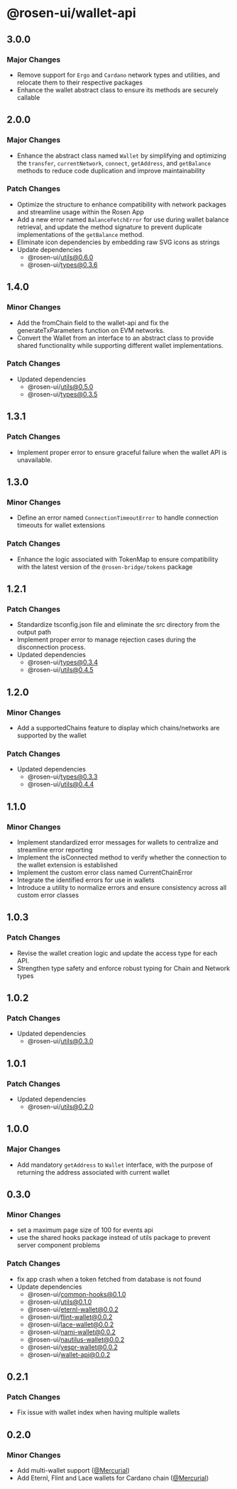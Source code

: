 # @rosen-ui/wallet-api

## 3.0.0

### Major Changes

- Remove support for `Ergo` and `Cardano` network types and utilities, and relocate them to their respective packages
- Enhance the wallet abstract class to ensure its methods are securely callable

## 2.0.0

### Major Changes

- Enhance the abstract class named `Wallet` by simplifying and optimizing the `transfer`, `currentNetwork`, `connect`, `getAddress`, and `getBalance` methods to reduce code duplication and improve maintainability

### Patch Changes

- Optimize the structure to enhance compatibility with network packages and streamline usage within the Rosen App
- Add a new error named `BalanceFetchError` for use during wallet balance retrieval, and update the method signature to prevent duplicate implementations of the `getBalance` method.
- Eliminate icon dependencies by embedding raw SVG icons as strings
- Update dependencies
  - @rosen-ui/utils@0.6.0
  - @rosen-ui/types@0.3.6

## 1.4.0

### Minor Changes

- Add the fromChain field to the wallet-api and fix the generateTxParameters function on EVM networks.
- Convert the Wallet from an interface to an abstract class to provide shared functionality while supporting different wallet implementations.

### Patch Changes

- Updated dependencies
  - @rosen-ui/utils@0.5.0
  - @rosen-ui/types@0.3.5

## 1.3.1

### Patch Changes

- Implement proper error to ensure graceful failure when the wallet API is unavailable.

## 1.3.0

### Minor Changes

- Define an error named `ConnectionTimeoutError` to handle connection timeouts for wallet extensions

### Patch Changes

- Enhance the logic associated with TokenMap to ensure compatibility with the latest version of the `@rosen-bridge/tokens` package

## 1.2.1

### Patch Changes

- Standardize tsconfig.json file and eliminate the src directory from the output path
- Implement proper error to manage rejection cases during the disconnection process.
- Updated dependencies
  - @rosen-ui/types@0.3.4
  - @rosen-ui/utils@0.4.5

## 1.2.0

### Minor Changes

- Add a supportedChains feature to display which chains/networks are supported by the wallet

### Patch Changes

- Updated dependencies
  - @rosen-ui/types@0.3.3
  - @rosen-ui/utils@0.4.4

## 1.1.0

### Minor Changes

- Implement standardized error messages for wallets to centralize and streamline error reporting
- Implement the isConnected method to verify whether the connection to the wallet extension is established
- Implement the custom error class named CurrentChainError
- Integrate the identified errors for use in wallets
- Introduce a utility to normalize errors and ensure consistency across all custom error classes

## 1.0.3

### Patch Changes

- Revise the wallet creation logic and update the access type for each API.
- Strengthen type safety and enforce robust typing for Chain and Network types

## 1.0.2

### Patch Changes

- Updated dependencies
  - @rosen-ui/utils@0.3.0

## 1.0.1

### Patch Changes

- Updated dependencies
  - @rosen-ui/utils@0.2.0

## 1.0.0

### Major Changes

- Add mandatory `getAddress` to `Wallet` interface, with the purpose of returning the address associated with current wallet

## 0.3.0

### Minor Changes

- set a maximum page size of 100 for events api
- use the shared hooks package instead of utils package to prevent server component problems

### Patch Changes

- fix app crash when a token fetched from database is not found
- Update dependencies
  - @rosen-ui/common-hooks@0.1.0
  - @rosen-ui/utils@0.1.0
  - @rosen-ui/eternl-wallet@0.0.2
  - @rosen-ui/flint-wallet@0.0.2
  - @rosen-ui/lace-wallet@0.0.2
  - @rosen-ui/nami-wallet@0.0.2
  - @rosen-ui/nautilus-wallet@0.0.2
  - @rosen-ui/vespr-wallet@0.0.2
  - @rosen-ui/wallet-api@0.0.2

## 0.2.1

### Patch Changes

- Fix issue with wallet index when having multiple wallets

## 0.2.0

### Minor Changes

- Add multi-wallet support ([@Mercurial](https://github.com/Mercurial))
- Add Eternl, Flint and Lace wallets for Cardano chain ([@Mercurial](https://github.com/Mercurial))

